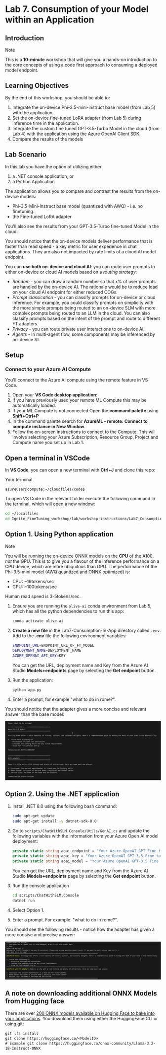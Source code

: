 # Lab 7. Consumption of your Model within an Application 

## Introduction

> [!NOTE]
>This is a **10-minute** workshop that will give you a hands-on introduction to the core concepts of using a code first approach to consuming a deployed model endpoint. 

## Learning Objectives

By the end of this workshop, you should be able to:
1. Integrate the on-device Phi-3.5-mini-instruct base model (from Lab 5) with the application.
1. Set the on-device fine-tuned LoRA adapter (from Lab 5) during inference time in the application.
1. Integrate the custom fine tuned GPT-3.5-Turbo Model in the cloud (from Lab 4) with the application using the Azure OpenAI Client SDK.
1. Compare the results of the models

## Lab Scenario
In this lab you have the option of utilizing either 

1. a .NET console application, or 
1. a Python Application

The application allows you to compare and contrast the results from the on-device models:

- Phi-3.5-Mini-Instruct base model (quantized with AWQ) - i.e. no finetuning.
- the Fine-tuned LoRA adapter

You'll also see the results from your GPT-3.5-Turbo fine-tuned Model in the cloud.

You should notice that the on-device models deliver performance that is faster than read speed - a key metric for user experience in chat applications. They are also not impacted by rate limits of a cloud AI model endpoint. 

You can **use both on-device and cloud AI**: you can route user prompts to either on-device or cloud AI models based on a *routing strategy*:

- *Random* - you can draw a random number so that x% of user prompts are handled by the on-device AI. The rationale would be to reduce load on your cloud AI endpoint for either reduced COGs.
- *Prompt classication* - you can classify prompts for on-device or cloud inference. For example, you could classify prompts on simplicity with the more simple prompts being routed to an on-device SLM with more complex prompts being routed to an LLM in the cloud. You can also classify prompts based on the intent of the prompt and route to different FT adapters.
- *Privacy* - you can route private user interactions to on-device AI.
- *Agents* - In multi-agent flow, some components may be inferenced by on-device AI.

## Setup

### Connect to your Azure AI Compute

You'll connect to the Azure AI compute using the remote feature in VS Code. 

1. Open your **VS Code desktop application**:
1. If you have previously used your remote ML Compute this may be automatically loaded.
1. If your ML Compute is not connected Open the **command palette** using  **Shift+Ctrl+P**
1. In the command palette search for **AzureML - remote: Connect to compute instance in New Window**.
1. Follow the on-screen instructions to connect to the Compute. This will involve selecting your Azure Subscription, Resource Group, Project and Compute name you set up in Lab 1.

## Open a terminal in VSCode

In **VS Code**, you can open a new terminal with **Ctrl+J** and clone this repo:

Your terminal 

```
azureuser@compute:~/cloudfiles/code$ 

```

To open VS Code in the relevant folder execute the following command in the terminal, which will open a new window:

```bash
cd ~/localfiles
cd Ignite_FineTuning_workshop/lab/workshop-instructions/Lab7_Consumption_in_app
```

## Option 1. Using Python application

> [!NOTE]
> You will be running the on-device ONNX models on the **CPU** of the A100, *not* the GPU. This is to give you a flavour of the inference performance on a CPU device, which are more ubiquitous than GPU. The performance of the Phi-3.5-mini model (AWQ quantized and ONNX optimized) is:
>
> - CPU: ~19tokens/sec
> - GPU: ~100tokens/sec
>
> Human read speed is 3-5tokens/sec.

1. Ensure you are running the `olive-ai` conda environment from Lab 5, which has all the python dependencies to run this app:
   ```bash
   conda activate olive-ai
   ```
1. **Create a new file** in the Lab7-Consumption-In-App directory called `.env`. Add to the **.env** file the following environment variables:
   ```bash
   ENDPOINT_URL=ENDPOINT_URL_OF_FT_MODEL
   DEPLOYMENT_NAME=DEPLOYMENT_NAME
   AZURE_OPENAI_API_KEY=KEY
   ```
   You can get the URL, deployment name and Key from the Azure AI Studio **Models+endpoints** page by selecting the **Get endpoint** button.
1. Run the application:
   ```bash
   python app.py
   ```

1. Enter a prompt, for example "what to do in rome?".

You should notice that the adapter gives a more concise and relevant answer than the base model:

![result](./images/python-results.png)

## Option 2. Using the .NET application 

1. Install .NET 8.0 using the following bash command:
   ```bash
   sudo apt-get update 
   sudo apt-get install -y dotnet-sdk-8.0
   ```
1. Go to `scripts/ChatWithSLM.Console/Utils/GenAI.cs` and update the following variables with the information from your Azure Open AI model deployment:
   ```csharp
   private static string aoai_endpoint = "Your Azure OpenAI GPT Fine tuned GPT-3.5 endpoint";
   private static string aoai_key = "Your Azure OpenAI GPT-3.5 Fine tuned endpoint key";
   private static string aoai_model = "Your Azure OpenAI GPT-3.5 Fine tuned endpoint deployment";
   ```
   You can get the URL, deployment name and Key from the Azure AI Studio **Models+endpoints** page by selecting the **Get endpoint** button.

1. Run the console application
   ```bash
   cd scripts/ChatWithSLM.Console
   dotnet run
   ```
1. Select Option 1.
1. Enter a prompt. For example: "what to do in rome?".

You should see the following results - notice how the adapter has given a more consise and precise answer:


![csharp results](./images/csharp-results.png)


## A note on downloading additional ONNX Models from Hugging face 

There are over [200 ONNX models available on Hugging Face to bake into your applications](https://huggingface.co/onnx-community). You download them using either the HuggingFace CLI or using git:

```
git lfs install
git clone https://huggingface.co/<ModelID>
# Example git clone https://huggingface.co/onnx-community/Llama-3.2-1B-Instruct-ONNX
```
